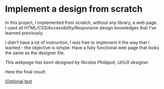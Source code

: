 # Implement a design from scratch

In this project, I implemented from scratch, without any library, a web page. I used all HTML/CSS/Accessibility/Responsive design knowledges that I've learned previously.

I didn’t have a lot of instruction, I was free to implement it the way that I wanted - the objective is simple: Have a fully functional web page that looks the same as the designer file.

*This webpage has been designed by Nicolas Philippot, UI/UX designer.*

Here the final result:

[!Optional text](../master/images/forradme.jpg)
